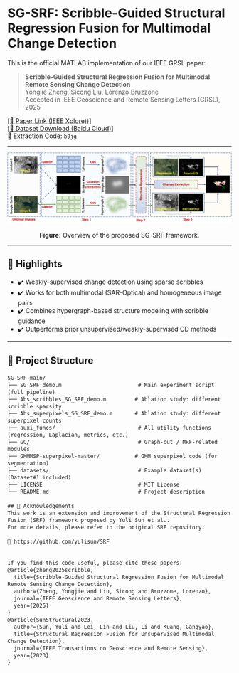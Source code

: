 # SG-SRF: Scribble-Guided Structural Regression Fusion for Multimodal Change Detection

This is the official MATLAB implementation of our IEEE GRSL paper:

> **Scribble-Guided Structural Regression Fusion for Multimodal Remote Sensing Change Detection**  
> Yongjie Zheng, Sicong Liu, Lorenzo Bruzzone  
> Accepted in IEEE Geoscience and Remote Sensing Letters (GRSL), 2025

[[📰 Paper Link (IEEE Xplore)](https://doi.org/10.1109/LGRS.2025.3575620))]  
[[📌 Dataset Download (Baidu Cloud)](https://pan.baidu.com/s/1vdalarK-yhjok0doT-zehw?pwd=b9jg)]  
🔑 Extraction Code: `b9jg`

---

<p align="center">
  <img src="SG_SRF.png" width="750"/>
</p>

<p align="center"><b>Figure:</b> Overview of the proposed SG-SRF framework.</p>

---

## 🌟 Highlights

- ✔️ Weakly-supervised change detection using sparse scribbles
- ✔️ Works for both multimodal (SAR-Optical) and homogeneous image pairs
- ✔️ Combines hypergraph-based structure modeling with scribble guidance
- ✔️ Outperforms prior unsupervised/weakly-supervised CD methods

---

## 📁 Project Structure

```text
SG-SRF-main/
├── SG_SRF_demo.m                        # Main experiment script (full pipeline)
├── Abs_scribbles_SG_SRF_demo.m         # Ablation study: different scribble sparsity
├── Abs_superpixels_SG_SRF_demo.m       # Ablation study: different superpixel counts
├── auxi_funcs/                          # All utility functions (regression, Laplacian, metrics, etc.)
├── GC/                                  # Graph-cut / MRF-related modules
├── GMMMSP-superpixel-master/           # GMM superpixel code (for segmentation)
├── datasets/                            # Example dataset(s) (Dataset#1 included)
├── LICENSE                              # MIT License
└── README.md                            # Project description

## 🙏 Acknowledgements
This work is an extension and improvement of the Structural Regression Fusion (SRF) framework proposed by Yuli Sun et al..
For more details, please refer to the original SRF repository:

🔗 https://github.com/yulisun/SRF


If you find this code useful, please cite these papers:
@article{zheng2025scribble,
  title={Scribble-Guided Structural Regression Fusion for Multimodal Remote Sensing Change Detection},
  author={Zheng, Yongjie and Liu, Sicong and Bruzzone, Lorenzo},
  journal={IEEE Geoscience and Remote Sensing Letters},
  year={2025}
}
@article{SunStructural2023,
  author={Sun, Yuli and Lei, Lin and Liu, Li and Kuang, Gangyao},
  title={Structural Regression Fusion for Unsupervised Multimodal Change Detection},
  journal={IEEE Transactions on Geoscience and Remote Sensing},
  year={2023}
}

